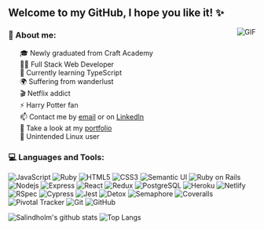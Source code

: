 ## Welcome to my GitHub, I hope you like it! :sparkles:

  <img align="right" alt="GIF" src="https://www.pixelo.net/wp-content/uploads/2016/05/03_funny-and-inspiring-graphic-design-related-gifs.gif" />
  
### :raising_hand: About me:

&nbsp;&nbsp;&nbsp;&nbsp;&nbsp;&nbsp;:mortar_board: Newly graduated from Craft Academy </br>
&nbsp;&nbsp;&nbsp;&nbsp;&nbsp;&nbsp;👨‍💻 Full Stack Web Developer </br>
&nbsp;&nbsp;&nbsp;&nbsp;&nbsp;&nbsp;🌱 Currently learning TypeScript </br>
&nbsp;&nbsp;&nbsp;&nbsp;&nbsp;&nbsp;:earth_africa: Suffering from wanderlust </br>
&nbsp;&nbsp;&nbsp;&nbsp;&nbsp;&nbsp;:clapper: Netflix addict </br>
&nbsp;&nbsp;&nbsp;&nbsp;&nbsp;&nbsp;:zap: Harry Potter fan </br>
&nbsp;&nbsp;&nbsp;&nbsp;&nbsp;&nbsp;📫 Contact me by [email](sannelindholm@hotmail.com) or on [LinkedIn](https://www.linkedin.com/in/sanne-lindholm/) </br>
&nbsp;&nbsp;&nbsp;&nbsp;&nbsp;&nbsp;:briefcase: Take a look at my [portfolio](https://salindholm-portfolio.netlify.app/) </br>
&nbsp;&nbsp;&nbsp;&nbsp;&nbsp;&nbsp;:penguin: Unintended Linux user </br>

### :computer: Languages and Tools:

![JavaScript](https://img.shields.io/badge/-JavaScript-black?style=flat-square&logo=javascript)
![Ruby](https://img.shields.io/badge/-Ruby-CC342D?style=flat-square&logo=ruby)
![HTML5](https://img.shields.io/badge/-HTML5-E34F26?style=flat-square&logo=html5&logoColor=white)
![CSS3](https://img.shields.io/badge/-CSS3-1572B6?style=flat-square&logo=css3)
![Semantic UI](https://img.shields.io/badge/-Semantic%20UI-35bdb2?style=flat-square)
![Ruby on Rails](https://img.shields.io/badge/-Ruby%20on%20Rails-CC0000?style=flat-square&logo=ruby-on-rails)
![Nodejs](https://img.shields.io/badge/-Nodejs-black?style=flat-square&logo=Node.js)
![Express](https://img.shields.io/badge/-Express-430098?style=flat-square)
![React](https://img.shields.io/badge/-React-black?style=flat-square&logo=react)
![Redux](https://img.shields.io/badge/-Redux-764ABC?style=flat-square&logo=redux)
![PostgreSQL](https://img.shields.io/badge/-PostgreSQL-336791?style=flat-square&logo=postgresql)
![Heroku](https://img.shields.io/badge/-Heroku-430098?style=flat-square&logo=heroku)
![Netlify](https://img.shields.io/badge/-Netlify-black?00C7B7?style=flat-square&logo=netlify)
![RSpec](https://img.shields.io/badge/-RSpec-red?430098?style=flat-square)
![Cypress](https://img.shields.io/badge/-Cypress-17202C?style=flat-square&logo=cypress)
![Jest](https://img.shields.io/badge/-Jest-C21325?style=flat-square&logo=jest)
![Detox](https://img.shields.io/badge/-Detox-430098?style=flat-square)
![Semaphore](https://img.shields.io/badge/-Semaphore-grey?19A974?style=flat-square&logo=semaphore-ci)
![Coveralls](https://img.shields.io/badge/-Coveralls-3F5767?style=flat-square&logo=coveralls)
![Pivotal Tracker](https://img.shields.io/badge/-Pivotal%20Tracker-430098?style=flat-square&logo=pivotal-tracker)
![Git](https://img.shields.io/badge/-Git-black?style=flat-square&logo=git)
![GitHub](https://img.shields.io/badge/-GitHub-181717?style=flat-square&logo=github)

![Salindholm's github stats](https://github-readme-stats.vercel.app/api?username=salindholm&show_icons=true&theme=tokyonight&line_height=16&bg_color=00000000&hide=issues)
![Top Langs](https://github-readme-stats.vercel.app/api/top-langs/?username=salindholm&layout=compact&theme=tokyonight&langs_count=6&line_height=16&bg_color=00000000)

